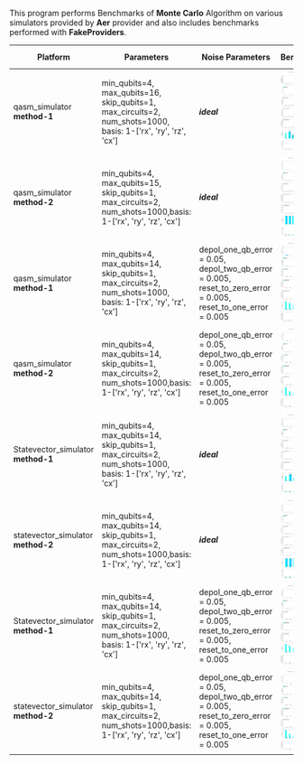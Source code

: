 This program performs Benchmarks of **Monte Carlo** Algorithm on various simulators provided by **Aer** provider and also includes benchmarks performed with **FakeProviders**.


|Platform|Parameters|Noise Parameters|Benchmarks|Volumetric Positioning|Remarks|
|--------|----------|----------------|----------|----------------------|-------|
|qasm_simulator **method-1**|min_qubits=4, max_qubits=16, skip_qubits=1, max_circuits=2, num_shots=1000, basis: 1-['rx', 'ry', 'rz', 'cx']|***ideal***|![Test-1(M1)](1(M1).jpg)|![Test-1-QV(M1)](1-QV(M1).jpg)||
|qasm_simulator **method-2**|min_qubits=4, max_qubits=15, skip_qubits=1, max_circuits=2, num_shots=1000,basis: 1-['rx', 'ry', 'rz', 'cx']|***ideal***|![Test-1(M2)](1(M2).jpg)|![Test-1-QV(M2)](1-QV(M2).jpg)||
|qasm_simulator **method-1**|min_qubits=4, max_qubits=14, skip_qubits=1, max_circuits=2, num_shots=1000, basis: 1-['rx', 'ry', 'rz', 'cx']|depol_one_qb_error = 0.05, depol_two_qb_error = 0.005, reset_to_zero_error = 0.005, reset_to_one_error = 0.005|![Test-2(M1)](2(M1).jpg)|![Test-2-QV(M1)](2-QV(M1).jpg)||
|qasm_simulator **method-2**|min_qubits=4, max_qubits=14, skip_qubits=1, max_circuits=2, num_shots=1000,basis: 1-['rx', 'ry', 'rz', 'cx']|depol_one_qb_error = 0.05, depol_two_qb_error = 0.005, reset_to_zero_error = 0.005, reset_to_one_error = 0.005|![Test-2(M2)](2(M2).jpg)|![Test-2-QV(M2)](2-QV(M2).jpg)||
|Statevector_simulator **method-1**|min_qubits=4, max_qubits=14, skip_qubits=1, max_circuits=2, num_shots=1000, basis: 1-['rx', 'ry', 'rz', 'cx']|***ideal***|![Test-3(M1)](3(M1).jpg)|![Test-3-QV(M1)](3-QV(M1).jpg)||
|statevector_simulator **method-2**|min_qubits=4, max_qubits=14, skip_qubits=1, max_circuits=2, num_shots=1000,basis: 1-['rx', 'ry', 'rz', 'cx']|***ideal***|![Test-3(M2)](3(M2).jpg)|![Test-3-QV(M2)](3-QV(M2).jpg)||
|Statevector_simulator **method-1**|min_qubits=4, max_qubits=14, skip_qubits=1, max_circuits=2, num_shots=1000, basis: 1-['rx', 'ry', 'rz', 'cx']|depol_one_qb_error = 0.05, depol_two_qb_error = 0.005, reset_to_zero_error = 0.005, reset_to_one_error = 0.005|![Test-4(M1)](4(M1).jpg)|![Test-4-QV(M1)](4-QV(M1).jpg)||
|statevector_simulator **method-2**|min_qubits=4, max_qubits=14, skip_qubits=1, max_circuits=2, num_shots=1000,basis: 1-['rx', 'ry', 'rz', 'cx']|depol_one_qb_error = 0.05, depol_two_qb_error = 0.005, reset_to_zero_error = 0.005, reset_to_one_error = 0.005|![Test-4(M2)](4(M2).jpg)|![Test-4-QV(M2)](4-QV(M2).jpg)||